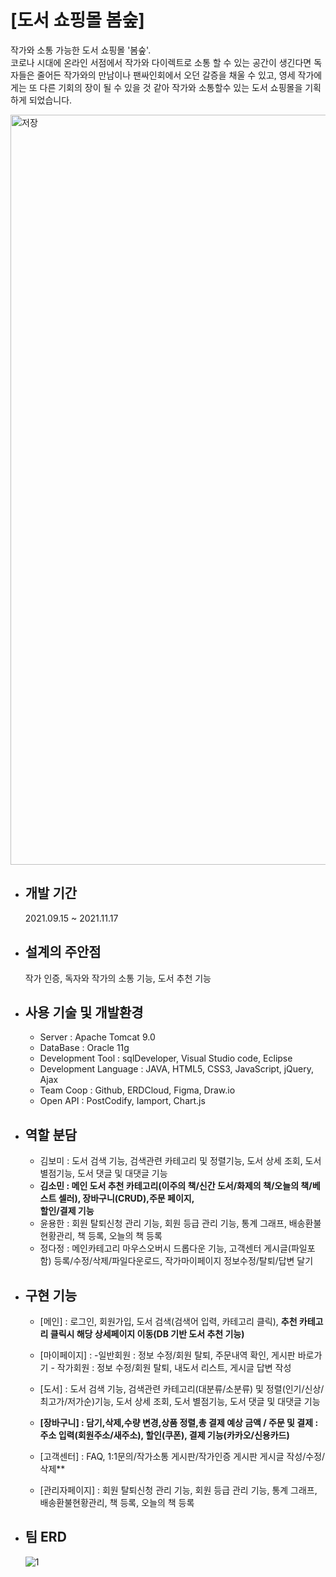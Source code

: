
# [도서 쇼핑몰 봄숲]

   작가와 소통 가능한 도서 쇼핑몰 '봄숲'.    
   코로나 시대에 온라인 서점에서 작가와 다이렉트로 소통 할 수 있는 공간이 생긴다면 독자들은 줄어든 작가와의 만남이나 팬싸인회에서 오던 갈증을 채울 수 있고, 영세 작가에게는 또 다른 기회의 장이 될 수 있을 것 같아 작가와 소통할수 있는 도서 쇼핑몰을 기획하게 되었습니다.
   
<img width="1200" alt="저장" src="https://user-images.githubusercontent.com/86585267/153936039-fb88ebb1-8693-465f-ab11-05a5bf0ad2a1.png">



* ## 개발 기간
    2021.09.15 ~ 2021.11.17
* ## 설계의 주안점

   작가 인증, 독자와 작가의 소통 기능, 도서 추천 기능

* ## 사용 기술 및 개발환경

   - Server : Apache Tomcat 9.0    
   - DataBase : Oracle 11g  
   - Development Tool : sqlDeveloper, Visual Studio code, Eclipse     
   - Development Language : JAVA, HTML5, CSS3, JavaScript, jQuery, Ajax    
   - Team Coop : Github, ERDCloud, Figma, Draw.io    
   - Open API : PostCodify, Iamport, Chart.js     

* ## 역할 분담
   - 김보미 : 도서 검색 기능, 검색관련 카테고리 및 정렬기능, 도서 상세 조회, 도서 별점기능, 도서 댓글 및 대댓글 기능    
   - **김소민 : 메인 도서 추천 카테고리(이주의 책/신간 도서/화제의 책/오늘의 책/베스트 셀러), 장바구니(CRUD),주문 페이지,    
       할인/결제 기능**    
   - 윤용한 : 회원 탈퇴신청 관리 기능, 회원 등급 관리 기능, 통계 그래프, 배송환불현황관리, 책 등록, 오늘의 책 등록    
  - 정다정 : 메인카테고리 마우스오버시 드롭다운 기능, 고객센터 게시글(파일포함) 등록/수정/삭제/파일다운로드, 작가마이페이지 정보수정/탈퇴/답변 달기     
* ## 구현 기능

   - [메인] : 로그인, 회원가입, 도서 검색(검색어 입력, 카테고리 클릭), **추천 카테고리 클릭시 해당 상세페이지 이동(DB 기반 도서 추천 기능)**

  - [마이페이지] : -일반회원 : 정보 수정/회원 탈퇴, 주문내역 확인, 게시판 바로가기
            - 작가회원 : 정보 수정/회원 탈퇴, 내도서 리스트, 게시글 답변 작성

  - [도서] : 도서 검색 기능, 검색관련 카테고리(대분류/소분류) 및 정렬(인기/신상/최고가/저가순)기능, 도서 상세 조회, 도서 별점기능, 도서 댓글 및 대댓글 기능

  - **[장바구니] : 담기,삭제,수량 변경,상품 정렬,총 결제 예상 금액 / 주문 및 결제 : 주소 입력(회원주소/새주소), 할인(쿠폰), 결제 기능(카카오/신용카드)**

  - [고객센터] : FAQ, 1:1문의/작가소통 게시판/작가인증 게시판 게시글 작성/수정/삭제**

  - [관리자페이지] : 회원 탈퇴신청 관리 기능, 회원 등급 관리 기능, 통계 그래프, 배송환불현황관리, 책 등록, 오늘의 책 등록

* ## 팀 ERD

   ![1](https://user-images.githubusercontent.com/86585267/153937993-a8152da8-15d6-447d-b404-d2f6d67fbae6.png)
